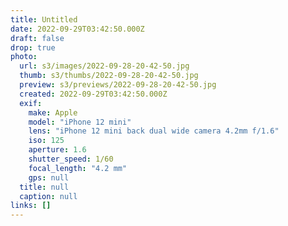 ```yaml
---
title: Untitled
date: 2022-09-29T03:42:50.000Z
draft: false
drop: true
photo:
  url: s3/images/2022-09-28-20-42-50.jpg
  thumb: s3/thumbs/2022-09-28-20-42-50.jpg
  preview: s3/previews/2022-09-28-20-42-50.jpg
  created: 2022-09-29T03:42:50.000Z
  exif:
    make: Apple
    model: "iPhone 12 mini"
    lens: "iPhone 12 mini back dual wide camera 4.2mm f/1.6"
    iso: 125
    aperture: 1.6
    shutter_speed: 1/60
    focal_length: "4.2 mm"
    gps: null
  title: null
  caption: null
links: []
---
```

